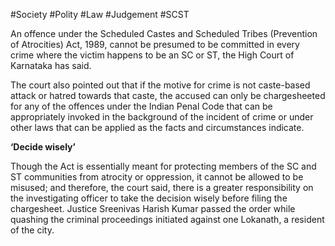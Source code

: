 #Society #Polity #Law #Judgement #SCST

An offence under the Scheduled Castes and Scheduled Tribes (Prevention of Atrocities) Act, 1989, cannot be presumed to be committed in every crime where the victim happens to be an SC or ST, the High Court of Karnataka has said.

The court also pointed out that if the motive for crime is not caste-based attack or hatred towards that caste, the accused can only be chargesheeted for any of the offences under the Indian Penal Code that can be appropriately invoked in the background of the incident of crime or under other laws that can be applied as the facts and circumstances indicate.

**‘Decide wisely’**

Though the Act is essentially meant for protecting members of the SC and ST communities from atrocity or oppression, it cannot be allowed to be misused; and therefore, the court said, there is a greater responsibility on the investigating officer to take the decision wisely before filing the chargesheet. Justice Sreenivas Harish Kumar passed the order while quashing the criminal proceedings initiated against one Lokanath, a resident of the city.